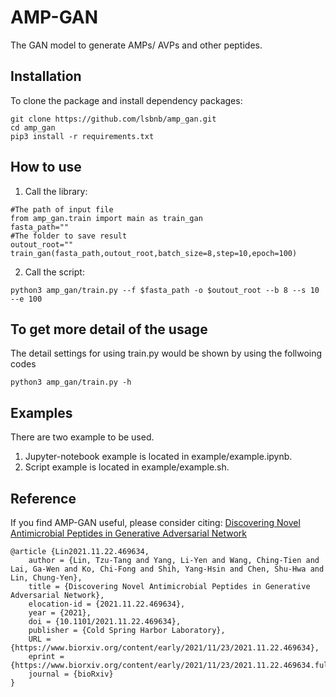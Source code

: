 # AMP-GAN
The GAN model to generate AMPs/ AVPs and other peptides.

## Installation
To clone the package and install dependency packages:
```
git clone https://github.com/lsbnb/amp_gan.git
cd amp_gan
pip3 install -r requirements.txt
```

## How to use
1. Call the library:
```python3
#The path of input file
from amp_gan.train import main as train_gan
fasta_path=""
#The folder to save result
outout_root=""
train_gan(fasta_path,outout_root,batch_size=8,step=10,epoch=100)
```

2. Call the script:
```shell
python3 amp_gan/train.py --f $fasta_path -o $outout_root --b 8 --s 10 --e 100
```

## To get more detail of the usage
The detail settings for using train.py would be shown by using the follwoing codes
```shell
python3 amp_gan/train.py -h
```

## Examples
There are two example to be used.
1.  Jupyter-notebook example is located in example/example.ipynb.
2.  Script example is located in example/example.sh.

## Reference
If you find AMP-GAN useful, please consider citing: [Discovering Novel Antimicrobial Peptides in Generative Adversarial Network](https://www.biorxiv.org/content/10.1101/2021.11.22.469634v1)  
```
@article {Lin2021.11.22.469634,
	author = {Lin, Tzu-Tang and Yang, Li-Yen and Wang, Ching-Tien and Lai, Ga-Wen and Ko, Chi-Fong and Shih, Yang-Hsin and Chen, Shu-Hwa and Lin, Chung-Yen},
	title = {Discovering Novel Antimicrobial Peptides in Generative Adversarial Network},
	elocation-id = {2021.11.22.469634},
	year = {2021},
	doi = {10.1101/2021.11.22.469634},
	publisher = {Cold Spring Harbor Laboratory},
	URL = {https://www.biorxiv.org/content/early/2021/11/23/2021.11.22.469634},
	eprint = {https://www.biorxiv.org/content/early/2021/11/23/2021.11.22.469634.full.pdf},
	journal = {bioRxiv}
}
```
